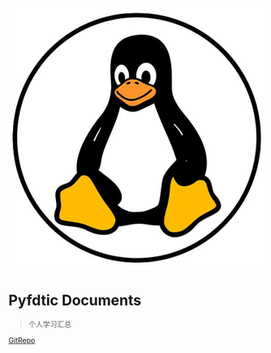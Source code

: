 
![logo](_media/logoicon.png)

# Pyfdtic Documents

> 个人学习汇总

[GitRepo](https://github.com/pyfdtic/pyfdtic.github.io.git)